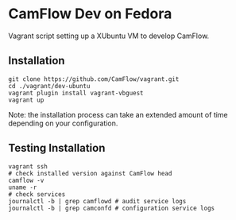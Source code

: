 # CamFlow Dev on Fedora

Vagrant script setting up a XUbuntu VM to develop CamFlow.

## Installation

```
git clone https://github.com/CamFlow/vagrant.git
cd ./vagrant/dev-ubuntu
vagrant plugin install vagrant-vbguest
vagrant up
```

Note: the installation process can take an extended amount of time depending on
your configuration.

## Testing Installation

``` shell
vagrant ssh
# check installed version against CamFlow head
camflow -v
uname -r
# check services
journalctl -b | grep camflowd # audit service logs
journalctl -b | grep camconfd # configuration service logs
```
